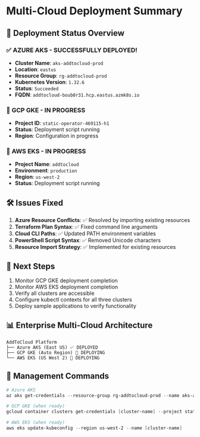 # Multi-Cloud Deployment Summary

## 🎯 Deployment Status Overview

### ✅ **AZURE AKS - SUCCESSFULLY DEPLOYED!**
- **Cluster Name**: `aks-addtocloud-prod`
- **Location**: `eastus`
- **Resource Group**: `rg-addtocloud-prod`
- **Kubernetes Version**: `1.32.6`
- **Status**: `Succeeded`
- **FQDN**: `addtocloud-boub0r31.hcp.eastus.azmk8s.io`

### 🔄 **GCP GKE - IN PROGRESS**
- **Project ID**: `static-operator-469115-h1`
- **Status**: Deployment script running
- **Region**: Configuration in progress

### 🔄 **AWS EKS - IN PROGRESS**
- **Project Name**: `addtocloud`
- **Environment**: `production`
- **Region**: `us-west-2`
- **Status**: Deployment script running

## 🛠️ Issues Fixed
1. **Azure Resource Conflicts**: ✅ Resolved by importing existing resources
2. **Terraform Plan Syntax**: ✅ Fixed command line arguments
3. **Cloud CLI Paths**: ✅ Updated PATH environment variables
4. **PowerShell Script Syntax**: ✅ Removed Unicode characters
5. **Resource Import Strategy**: ✅ Implemented for existing resources

## 🚀 Next Steps
1. Monitor GCP GKE deployment completion
2. Monitor AWS EKS deployment completion
3. Verify all clusters are accessible
4. Configure kubectl contexts for all three clusters
5. Deploy sample applications to verify functionality

## 📊 Enterprise Multi-Cloud Architecture
```
AddToCloud Platform
├── Azure AKS (East US) ✅ DEPLOYED
├── GCP GKE (Auto Region) 🔄 DEPLOYING
└── AWS EKS (US West 2) 🔄 DEPLOYING
```

## 🔧 Management Commands
```powershell
# Azure AKS
az aks get-credentials --resource-group rg-addtocloud-prod --name aks-addtocloud-prod

# GCP GKE (when ready)
gcloud container clusters get-credentials [cluster-name] --project static-operator-469115-h1

# AWS EKS (when ready)
aws eks update-kubeconfig --region us-west-2 --name [cluster-name]
```
